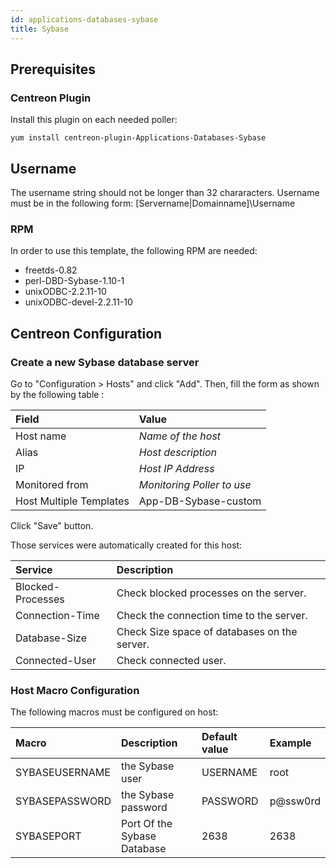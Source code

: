 ```yaml
---
id: applications-databases-sybase
title: Sybase
---
```


## Prerequisites

### Centreon Plugin

Install this plugin on each needed poller:

``` shell
yum install centreon-plugin-Applications-Databases-Sybase
```

## Username

The username string should not be longer than 32 chararacters. Username must be
in the following form: \[Servername|Domainname\]\\Username

### RPM

In order to use this template, the following RPM are needed:

- freetds-0.82
- perl-DBD-Sybase-1.10-1
- unixODBC-2.2.11-10
- unixODBC-devel-2.2.11-10

## Centreon Configuration

### Create a new Sybase database server

Go to "Configuration \> Hosts" and click "Add". Then, fill the form as shown by
the following table :

| Field                   | Value                      |
| :---------------------- | :------------------------- |
| Host name               | *Name of the host*         |
| Alias                   | *Host description*         |
| IP                      | *Host IP Address*          |
| Monitored from          | *Monitoring Poller to use* |
| Host Multiple Templates | App-DB-Sybase-custom       |

Click "Save" button.

Those services were automatically created for this host:

| Service           | Description                                  |
| :---------------- | :------------------------------------------- |
| Blocked-Processes | Check blocked processes on the server.       |
| Connection-Time   | Check the connection time to the server.     |
| Database-Size     | Check Size space of databases on the server. |
| Connected-User    | Check connected user.                        |

### Host Macro Configuration

The following macros must be configured on host:

| Macro          | Description                 | Default value | Example  |
| :------------- | :-------------------------- | :------------ | :------- |
| SYBASEUSERNAME | the Sybase user             | USERNAME      | root     |
| SYBASEPASSWORD | the Sybase password         | PASSWORD      | p@ssw0rd |
| SYBASEPORT     | Port Of the Sybase Database | 2638          | 2638     |

